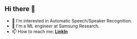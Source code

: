## Hi there 👋

- 🤔 I'm interested in Automatic Speech/Speaker Recognition.
- 👯 I'm a ML engineer at Samsung Research.
- 📫 How to reach me: [**LinkIn**](https://www.linkedin.com/in/sangwon-suh-a32037132/)

<!--
**SangwonSUH/SangwonSUH** is a ✨ _special_ ✨ repository because its `README.md` (this file) appears on your GitHub profile.

Here are some ideas to get you started:

- 🔭 I’m currently working on ...
- 🌱 I’m currently learning ...
- 👯 I’m looking to collaborate on ...
- 🤔 I’m looking for help with ...
- 💬 Ask me about ...
- 📫 How to reach me: ...
- 😄 Pronouns: ...
- ⚡ Fun fact: ...
-->
